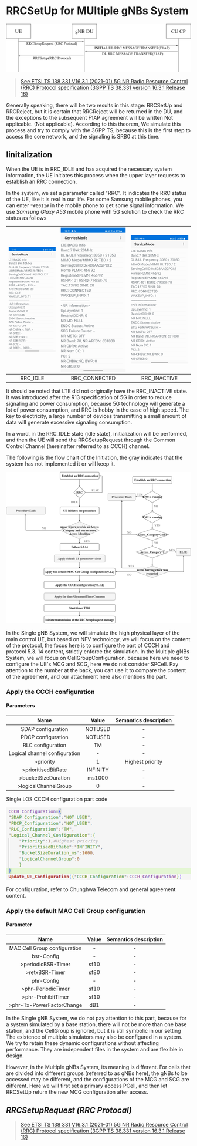 # RRCSetUp for MUltiple gNBs System

![RRCSetUp Flow Chart](img/RRCSetUp.png)

>[See ETSI TS 138 331 V16.3.1 (2021-01) 5G NR Radio Resource Control (RRC) Protocol specification (3GPP TS 38.331 version 16.3.1 Release 16)](https://www.etsi.org/deliver/etsi_ts/138300_138399/138331/16.03.01_60/ts_138331v160301p.pdf)

Generally speaking, there will be two results in this stage: RRCSetUp and RRCReject, but it is certain that RRCReject will be returned in the DU, and the exceptions to the subsequent F1AP agreement will be written Not applicable. (Not applicable). According to this theorem, We simulate this process and try to comply with the 3GPP TS, because this is the first step to access the core network, and the signaling is SRB0 at this time.

## Iinitalization

When the UE is in RRC_IDLE and has acquired the necessary system information, the UE initiates this process when the upper layer requests to establish an RRC connection.

In the system, we set a parameter called "RRC". It indicates the RRC status of the UE, like it is real in our life. For some Samsung mobile phones, you can enter `*#0011#`  in the mobile phone to get some signal information. We use *Samsung Glaxy A53* mobile phone with 5G solution to check the RRC status as follows

| ![RRC_IDLE](img/RRCIDLE.jpg) | ![RRC_CONNECTED](img/RRCCONNECTED.jpg) | ![RRC_CONNECTED](img/RRCCONNECTED.jpg) |
| :--: | :--: | :--: |
| RRC_IDLE | RRC_CONNECTED | RRC_INACTIVE |

It should be noted that LTE did not originally have the RRC_INACTIVE state. It was introduced after the R13 specification of 5G in order to reduce signaling and power consumption, because 5G technology will generate a lot of power consumption, and RRC is hobby in the case of high speed. The key to electricity, a large number of devices transmitting a small amount of data will generate excessive signaling consumption.

In a word, in the RRC_IDLE state (idle state), initialization will be performed, and then the UE will send the RRCSetupRequest through the Common Control Channel (hereinafter referred to as CCCH) channel.

The following is the flow chart of the Initiation, the gray indicates that the system has not implemented it or will keep it.

![RRC_INITALIZATION](img/RRCINITIAL.png)

In the Single gNB System, we will simulate the high physical layer of the main control UE, but based on NFV technology, we will focus on the content of the protocol, the focus here is to configure the part of CCCH and protocol 5.3. 14 content, strictly enforce the simulation. In the Multiple gNBs System, we will focus on CellGroupConfiguration, because here we need to configure the UE's MCG and SCG, here we do not consider SPCell.
Pay attention to the number at the back, you can use it to compare the content of the agreement, and our attachment here also mentions the part.

### Apply the CCCH configuration

#### **Parameters**

| Name | Value | Semantics description |
| :--: | :--:  | :--: |
| SDAP configuration | NOTUSED | - |
| PDCP configuration | NOTUSED | - |
| RLC configuration | TM | - |
| Logical channel configuration | - | - |
| >priority | 1 | Highest priority |
| >prioritisedBitRate | INFINITY | - |
| >bucketSizeDuration | ms1000  | - |
| >logicalChannelGroup | 0 | - |

Single LOS CCCH configuration part code

![Single LOS CCCH configuration part code](img/CCCHConfigurationCode.png)

For configuration, refer to Chunghwa Telecom and general agreement content.

### Apply the default MAC Cell Group configuration

#### **Parameter**

| Name | Value | Semantics description |
| :--: | :--:  | :--: |
| MAC Cell Group configuration | - | - |
| bsr-Config  | - | - |
| >periodicBSR-Timer  | sf10 | - |
| >retxBSR-Timer  | sf80 | - |
| phr-Config  | - | - |
| >phr-PeriodicTimer  | sf10 | - |
| >phr-ProhibitTimer  | sf10  | - |
| >phr-Tx-PowerFactorChange | dB1 | - |

In the Single gNB System, we do not pay attention to this part, because for a system simulated by a base station, there will not be more than one base station, and the CellGroup is ignored, but it is still symbolic in our setting The existence of multiple simulators may also be configured in a system. We try to retain these dynamic configurations without affecting performance. They are independent files in the system and are flexible in design.

However, in the Multiple gNBs System, its meaning is different. For cells that are divided into different groups (referred to as gNBs here), the gNBs to be accessed may be different, and the configurations of the MCG and SCG are different. Here we will first set a primary access PCell, and then let RRCSetUp return the new MCG configuration after access.

## ***RRCSetupRequest (RRC Protocal)***

>[See ETSI TS 138 331 V16.3.1 (2021-01) 5G NR Radio Resource Control (RRC) Protocol specification (3GPP TS 38.331 version 16.3.1 Release 16)](https://www.etsi.org/deliver/etsi_ts/138300_138399/138331/16.03.01_60/ts_138331v160301p.pdf)
